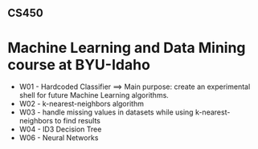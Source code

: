 ## CS450
# Machine Learning and Data Mining course at BYU-Idaho

- W01 - Hardcoded Classifier ==> Main purpose: create an experimental shell for future Machine Learning algorithms.
- W02 - k-nearest-neighbors algorithm
- W03 - handle missing values in datasets while using k-nearest-neighbors to find results
- W04 - ID3 Decision Tree
- W06 - Neural Networks
